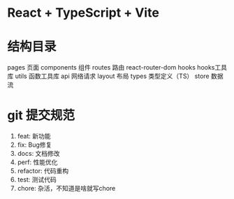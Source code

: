 # React + TypeScript + Vite
# 结构目录
pages            页面
components       组件
routes           路由  react-router-dom
hooks            hooks工具库
utils            函数工具库
api              网络请求
layout           布局
types            类型定义（TS）
store            数据流

# git 提交规范
1. feat: 新功能
2. fix: Bug修复
3. docs: 文档修改
4. perf: 性能优化
5. refactor: 代码重构
6. test: 测试代码
7. chore: 杂活，不知道是啥就写chore


